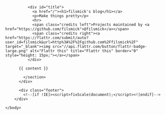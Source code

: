 <!DOCTYPE html>
<html>
  <head>
    <meta charset="utf-8">
    <meta http-equiv="X-UA-Compatible" content="chrome=1">
    <title>{{ page.name }}</title>
    <link rel="stylesheet" href="/stylesheets/styles.css">
    <link rel="stylesheet" href="/stylesheets/pygment_trac.css">
    <script src="https://ajax.googleapis.com/ajax/libs/jquery/1.7.1/jquery.min.js"></script>
    <script src="/javascripts/respond.js"></script>
    <!--[if lt IE 9]>
      <script src="//html5shiv.googlecode.com/svn/trunk/html5.js"></script>
    <![endif]-->
    <!--[if lt IE 8]>
    <link rel="stylesheet" href="stylesheets/ie.css">
    <![endif]-->
    <meta name="viewport" content="width=device-width, initial-scale=1, user-scalable=no">

  </head>
  <body>
          <div class="wrapper">
            <section>

              <div id="title">
                <a href="/"><h1>filsmick's blog</h1></a>
                <p>Make things pretty</p>
                <hr>
                <span class="credits left">Projects maintained by <a href="https://github.com/filsmick">@filsmick</a></span>
                <span class="credits right"><a href="https://flattr.com/submit/auto?user_id=filsmick&url=http%3A%2F%2Fgithub.com%2Ffilsmick%2F" target="_blank"><img src="//api.flattr.com/button/flattr-badge-large.png" alt="Flattr this" title="Flattr this" border="0" style="height: 15px;"></a></span>
              </div>

          {{ content }}

            </section>
          </div>

          <div class="footer">
            <!--[if !IE]><script>fixScale(document);</script><![endif]-->
        </div>

    </body>
</html>
